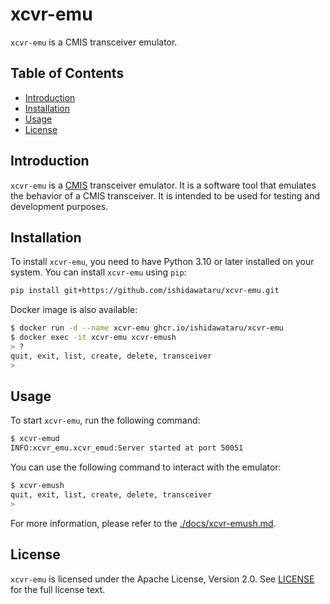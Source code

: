 # xcvr-emu <!-- omit in toc -->

`xcvr-emu` is a CMIS transceiver emulator.

## Table of Contents <!-- omit in toc -->
- [Introduction](#introduction)
- [Installation](#installation)
- [Usage](#usage)
- [License](#license)

## Introduction

`xcvr-emu` is a [CMIS](https://www.oiforum.com/technical-work/hot-topics/management/) transceiver emulator. It is a software tool that emulates the behavior of a CMIS transceiver. It is intended to be used for testing and development purposes.

## Installation

To install `xcvr-emu`, you need to have Python 3.10 or later installed on your system. You can install `xcvr-emu` using `pip`:

```bash
pip install git+https://github.com/ishidawataru/xcvr-emu.git
```

Docker image is also available:

```bash
$ docker run -d --name xcvr-emu ghcr.io/ishidawataru/xcvr-emu
$ docker exec -it xcvr-emu xcvr-emush
> ?
quit, exit, list, create, delete, transceiver
>
```

## Usage

To start `xcvr-emu`, run the following command:

```bash
$ xcvr-emud
INFO:xcvr_emu.xcvr_emud:Server started at port 50051
```

You can use the following command to interact with the emulator:

```bash
$ xcvr-emush
quit, exit, list, create, delete, transceiver
>
```

For more information, please refer to the [./docs/xcvr-emush.md](./docs/xcvr-emush.md).

## License

`xcvr-emu` is licensed under the Apache License, Version 2.0. See [LICENSE](./LICENSE) for the full license text.

